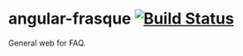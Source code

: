 angular-frasque [![Build Status](https://travis-ci.org/vrockai/angular-frasque.svg?branch=master)](https://travis-ci.org/vrockai/angular-frasque)
===============

General web for FAQ.
